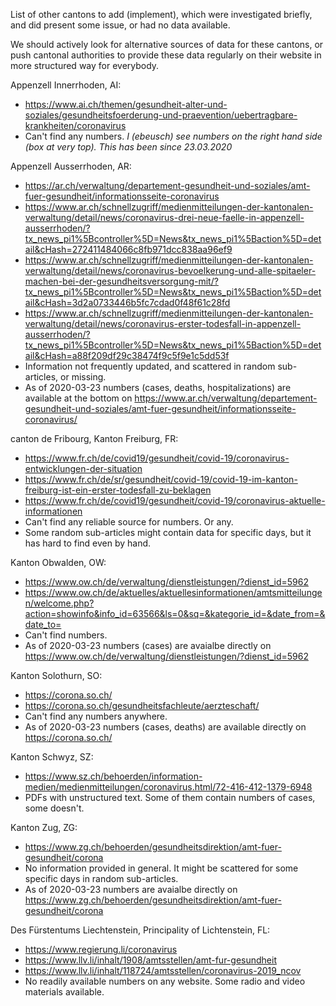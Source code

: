 List of other cantons to add (implement), which were investigated
briefly, and did present some issue, or had no data available.

We should actively look for alternative sources of data for these
cantons, or push cantonal authorities to provide these data regularly on
their website in more structured way for everybody.

Appenzell Innerrhoden, AI:
 * https://www.ai.ch/themen/gesundheit-alter-und-soziales/gesundheitsfoerderung-und-praevention/uebertragbare-krankheiten/coronavirus
 * Can't find any numbers. _I (ebeusch) see numbers on the right hand side (box at very top). This has been since 23.03.2020_

Appenzell Ausserrhoden, AR:
 * https://ar.ch/verwaltung/departement-gesundheit-und-soziales/amt-fuer-gesundheit/informationsseite-coronavirus
 * https://www.ar.ch/schnellzugriff/medienmitteilungen-der-kantonalen-verwaltung/detail/news/coronavirus-drei-neue-faelle-in-appenzell-ausserrhoden/?tx_news_pi1%5Bcontroller%5D=News&tx_news_pi1%5Baction%5D=detail&cHash=272411484066c8fb971dcc838aa96ef9
 * https://www.ar.ch/schnellzugriff/medienmitteilungen-der-kantonalen-verwaltung/detail/news/coronavirus-bevoelkerung-und-alle-spitaeler-machen-bei-der-gesundheitsversorgung-mit/?tx_news_pi1%5Bcontroller%5D=News&tx_news_pi1%5Baction%5D=detail&cHash=3d2a0733446b5fc7cdad0f48f61c28fd
 * https://www.ar.ch/schnellzugriff/medienmitteilungen-der-kantonalen-verwaltung/detail/news/coronavirus-erster-todesfall-in-appenzell-ausserrhoden/?tx_news_pi1%5Bcontroller%5D=News&tx_news_pi1%5Baction%5D=detail&cHash=a88f209df29c38474f9c5f9e1c5dd53f
 * Information not frequently updated, and scattered in random sub-articles, or missing.
 * As of 2020-03-23 numbers (cases, deaths, hospitalizations) are available at the bottom on https://www.ar.ch/verwaltung/departement-gesundheit-und-soziales/amt-fuer-gesundheit/informationsseite-coronavirus/

canton de Fribourg, Kanton Freiburg, FR:
 * https://www.fr.ch/de/covid19/gesundheit/covid-19/coronavirus-entwicklungen-der-situation
 * https://www.fr.ch/de/sr/gesundheit/covid-19/covid-19-im-kanton-freiburg-ist-ein-erster-todesfall-zu-beklagen
 * https://www.fr.ch/de/covid19/gesundheit/covid-19/coronavirus-aktuelle-informationen
 * Can't find any reliable source for numbers. Or any.
 * Some random sub-articles might contain data for specific days, but it has hard to find even by hand.

Kanton Obwalden, OW:
 * https://www.ow.ch/de/verwaltung/dienstleistungen/?dienst_id=5962
 * https://www.ow.ch/de/aktuelles/aktuellesinformationen/amtsmitteilungen/welcome.php?action=showinfo&info_id=63566&ls=0&sq=&kategorie_id=&date_from=&date_to=
 * Can't find numbers.
 * As of 2020-03-23 numbers (cases) are avaialbe directly on https://www.ow.ch/de/verwaltung/dienstleistungen/?dienst_id=5962

Kanton Solothurn, SO:
 * https://corona.so.ch/
 * https://corona.so.ch/gesundheitsfachleute/aerzteschaft/
 * Can't find any numbers anywhere.
 * As of 2020-03-23 numbers (cases, deaths) are available directly on https://corona.so.ch/

Kanton Schwyz, SZ:
 * https://www.sz.ch/behoerden/information-medien/medienmitteilungen/coronavirus.html/72-416-412-1379-6948
 * PDFs with unstructured text. Some of them contain numbers of cases, some doesn't.

Kanton Zug, ZG:
 * https://www.zg.ch/behoerden/gesundheitsdirektion/amt-fuer-gesundheit/corona
 * No information provided in general. It might be scattered for some specific days in random sub-articles.
 * As of 2020-03-23 numbers are avaialbe directly on https://www.zg.ch/behoerden/gesundheitsdirektion/amt-fuer-gesundheit/corona

Des Fürstentums Liechtenstein, Principality of Lichtenstein, FL:
 * https://www.regierung.li/coronavirus
 * https://www.llv.li/inhalt/1908/amtsstellen/amt-fur-gesundheit
 * https://www.llv.li/inhalt/118724/amtsstellen/coronavirus-2019_ncov
 * No readily available numbers on any website. Some radio and video materials available.

